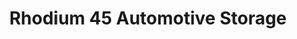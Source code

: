 ---
title: "Rhodium 45 Automotive Storage"
url: /mesa/rhodium-45-automotive-storage/
shop: Mieten
---